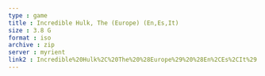 ```yaml
---
type : game
title : Incredible Hulk, The (Europe) (En,Es,It)
size : 3.8 G
format : iso
archive : zip
server : myrient
link2 : Incredible%20Hulk%2C%20The%20%28Europe%29%20%28En%2CEs%2CIt%29
---
```

